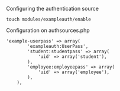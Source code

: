 Configuring the authentication source

```
touch modules/exampleauth/enable
```

Configuration on authsources.php
```
'example-userpass' => array(
        'exampleauth:UserPass',
        'student:studentpass' => array(
            'uid' => array('student'),
        ),
        'employee:employeepass' => array(
            'uid' => array('employee'),
        ),
    ),
```